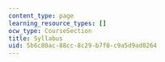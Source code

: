 ```yaml
---
content_type: page
learning_resource_types: []
ocw_type: CourseSection
title: Syllabus
uid: 5b6c80ac-88cc-8c29-b7f0-c9a5d9ad0264
---
```

